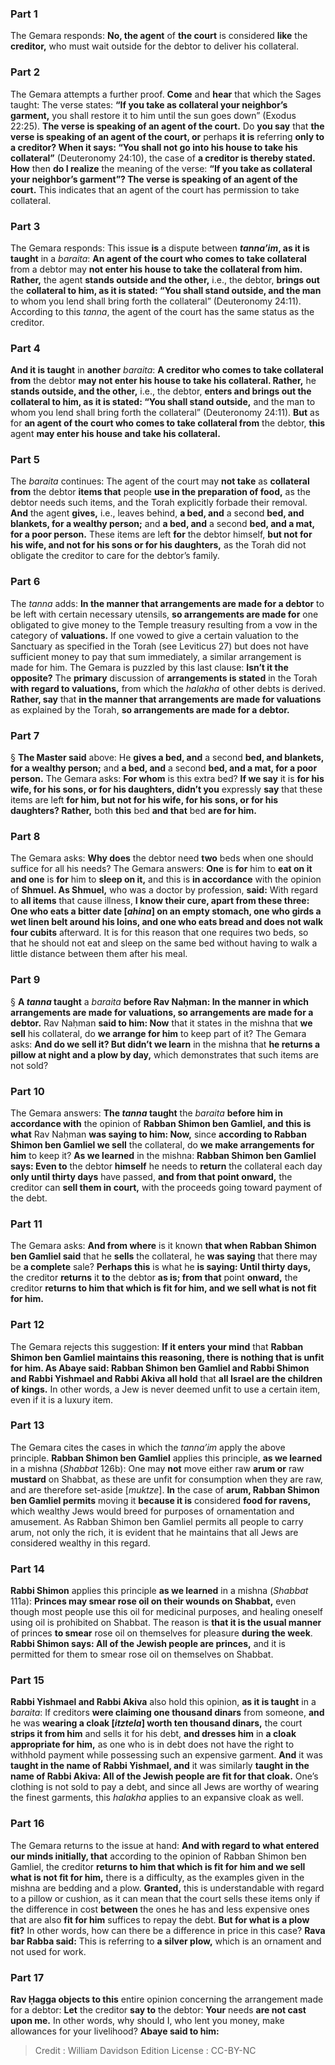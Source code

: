 
### Part 1
The Gemara responds: <b>No, the agent</b> of <b>the court</b> is considered <b>like</b> the <b>creditor,</b> who must wait outside for the debtor to deliver his collateral.

### Part 2
The Gemara attempts a further proof. <b>Come</b> and <b>hear</b> that which the Sages taught: The verse states: <b>“If you take as collateral your neighbor’s garment,</b> you shall restore it to him until the sun goes down” (Exodus 22:25). <b>The verse is speaking of an agent of the court.</b> Do <b>you say</b> that <b>the verse is speaking of an agent of the court, or</b> perhaps <b>it is</b> referring <b>only to a creditor? When it says: “You shall not go into his house to take his collateral”</b> (Deuteronomy 24:10), the case of <b>a creditor is thereby stated. How</b> then <b>do I realize</b> the meaning of the verse: <b>“If you take as collateral your neighbor’s garment”? The verse is speaking of an agent of the court.</b> This indicates that an agent of the court has permission to take collateral.

### Part 3
The Gemara responds: This issue <b>is</b> a dispute between <b><i>tanna’im</i>, as it is taught</b> in a <i>baraita</i>: <b>An agent of the court who comes to take collateral</b> from a debtor may <b>not enter his house to take the collateral from him. Rather,</b> the agent <b>stands outside and the other,</b> i.e., the debtor, <b>brings out</b> the <b>collateral to him, as it is stated: “You shall stand outside, and the man</b> to whom you lend shall bring forth the collateral” (Deuteronomy 24:11). According to this <i>tanna</i>, the agent of the court has the same status as the creditor.

### Part 4
<b>And it is taught</b> in <b>another</b> <i>baraita</i>: <b>A creditor who comes to take collateral from</b> the debtor <b>may not enter his house to take his collateral. Rather,</b> he <b>stands outside, and the other,</b> i.e., the debtor, <b>enters and brings out the collateral to him, as it is stated: “You shall stand outside,</b> and the man to whom you lend shall bring forth the collateral” (Deuteronomy 24:11). <b>But</b> as for <b>an agent of the court who comes to take collateral from</b> the debtor, <b>this</b> agent <b>may enter his house and take his collateral.</b>

### Part 5
The <i>baraita</i> continues: The agent of the court may <b>not take</b> as <b>collateral from</b> the debtor <b>items that</b> people <b>use in the preparation of food,</b> as the debtor needs such items, and the Torah explicitly forbade their removal. <b>And</b> the agent <b>gives,</b> i.e., leaves behind, <b>a bed, and</b> a second <b>bed, and blankets, for a wealthy person;</b> and <b>a bed, and</b> a second <b>bed, and a mat, for a poor person.</b> These items are left <b>for</b> the debtor himself, <b>but not for his wife, and not for his sons or for his daughters,</b> as the Torah did not obligate the creditor to care for the debtor’s family.

### Part 6
The <i>tanna</i> adds: <b>In the manner that arrangements are made for a debtor</b> to be left with certain necessary utensils, <b>so arrangements are made for</b> one obligated to give money to the Temple treasury resulting from a vow in the category of <b>valuations.</b> If one vowed to give a certain valuation to the Sanctuary as specified in the Torah (see Leviticus 27) but does not have sufficient money to pay that sum immediately, a similar arrangement is made for him. The Gemara is puzzled by this last clause: <b>Isn’t it the opposite?</b> The <b>primary</b> discussion of <b>arrangements is stated</b> in the Torah <b>with regard to valuations,</b> from which the <i>halakha</i> of other debts is derived. <b>Rather, say</b> that <b>in the manner that arrangements are made for valuations</b> as explained by the Torah, <b>so arrangements are made for a debtor.</b>

### Part 7
§ <b>The Master said</b> above: He <b>gives a bed, and</b> a second <b>bed, and blankets, for a wealthy person;</b> and <b>a bed, and</b> a second <b>bed, and a mat, for a poor person.</b> The Gemara asks: <b>For whom</b> is this extra bed? <b>If we say</b> it is <b>for his wife, for his sons, or for his daughters, didn’t you</b> expressly <b>say</b> that these items are left <b>for him, but not for his wife, for his sons, or for his daughters? Rather,</b> both <b>this</b> bed <b>and that</b> bed <b>are for him.</b>

### Part 8
The Gemara asks: <b>Why does</b> the debtor need <b>two</b> beds when one should suffice for all his needs? The Gemara answers: <b>One</b> is <b>for</b> him to <b>eat on it and one</b> is <b>for</b> him to <b>sleep on it,</b> and this is <b>in accordance</b> with the opinion of <b>Shmuel. As Shmuel,</b> who was a doctor by profession, <b>said:</b> With regard to <b>all items</b> that cause illness, <b>I know their cure, apart from these three: One who eats a bitter date [<i>ahina</i>] on an empty stomach, one who girds a wet linen belt around his loins, and one who eats bread and does not walk four cubits</b> afterward. It is for this reason that one requires two beds, so that he should not eat and sleep on the same bed without having to walk a little distance between them after his meal.

### Part 9
§ <b>A <i>tanna</i> taught</b> a <i>baraita</i> <b>before Rav Naḥman: In the manner in which arrangements are made for valuations, so arrangements are made for a debtor.</b> Rav Naḥman <b>said to him: Now</b> that it states in the mishna that <b>we sell</b> his collateral, do <b>we arrange for him</b> to keep part of it? The Gemara asks: <b>And do we sell it? But didn’t we learn</b> in the mishna that <b>he returns a pillow at night and a plow by day,</b> which demonstrates that such items are not sold?

### Part 10
The Gemara answers: <b>The <i>tanna</i> taught</b> the <i>baraita</i> <b>before him in accordance with</b> the opinion of <b>Rabban Shimon ben Gamliel, and this is what</b> Rav Naḥman <b>was saying to him: Now,</b> since <b>according to Rabban Shimon ben Gamliel we sell</b> the collateral, do <b>we make arrangements for him</b> to keep it? <b>As we learned</b> in the mishna: <b>Rabban Shimon ben Gamliel says: Even to</b> the debtor <b>himself</b> he needs to <b>return</b> the collateral each day <b>only until thirty days</b> have passed, <b>and from that point onward,</b> the creditor can <b>sell them in court,</b> with the proceeds going toward payment of the debt.

### Part 11
The Gemara asks: <b>And from where</b> is it known <b>that when Rabban Shimon ben Gamliel said</b> that he <b>sells</b> the collateral, he <b>was saying</b> that there may be <b>a complete</b> sale? <b>Perhaps this</b> is what he <b>is saying: Until thirty days,</b> the creditor <b>returns</b> it <b>to</b> the debtor <b>as is; from that</b> point <b>onward,</b> the creditor <b>returns to him that which is fit for him, and we sell what is not fit for him.</b>

### Part 12
The Gemara rejects this suggestion: <b>If it enters your mind</b> that <b>Rabban Shimon ben Gamliel maintains this reasoning, there is nothing that is unfit for him. As Abaye said: Rabban Shimon ben Gamliel and Rabbi Shimon and Rabbi Yishmael and Rabbi Akiva all hold</b> that <b>all Israel are the children of kings.</b> In other words, a Jew is never deemed unfit to use a certain item, even if it is a luxury item.

### Part 13
The Gemara cites the cases in which the <i>tanna’im</i> apply the above principle. <b>Rabban Shimon ben Gamliel</b> applies this principle, <b>as we learned</b> in a mishna (<i>Shabbat</i> 126b): One may <b>not</b> move either raw <b>arum or</b> raw <b>mustard</b> on Shabbat, as these are unfit for consumption when they are raw, and are therefore set-aside [<i>muktze</i>]. <b>In</b> the case of <b>arum, Rabban Shimon ben Gamliel permits</b> moving it <b>because it is</b> considered <b>food for ravens,</b> which wealthy Jews would breed for purposes of ornamentation and amusement. As Rabban Shimon ben Gamliel permits all people to carry arum, not only the rich, it is evident that he maintains that all Jews are considered wealthy in this regard.

### Part 14
<b>Rabbi Shimon</b> applies this principle <b>as we learned</b> in a mishna (<i>Shabbat</i> 111a): <b>Princes may smear rose oil on their wounds on Shabbat,</b> even though most people use this oil for medicinal purposes, and healing oneself using oil is prohibited on Shabbat. The reason is <b>that it is the usual manner</b> of princes <b>to smear</b> rose oil on themselves for pleasure <b>during the week</b>. <b>Rabbi Shimon says: All of the Jewish people are princes,</b> and it is permitted for them to smear rose oil on themselves on Shabbat.

### Part 15
<b>Rabbi Yishmael and Rabbi Akiva</b> also hold this opinion, <b>as it is taught</b> in a <i>baraita</i>: If creditors <b>were claiming one thousand dinars</b> from someone, <b>and</b> he was <b>wearing a cloak [<i>itztela</i>] worth ten thousand dinars,</b> the court <b>strips it from him</b> and sells it for his debt, <b>and dresses him</b> in <b>a cloak appropriate for him,</b> as one who is in debt does not have the right to withhold payment while possessing such an expensive garment. <b>And</b> it was <b>taught in the name of Rabbi Yishmael, and</b> it was similarly <b>taught in the name of Rabbi Akiva: All of the Jewish people are fit for that cloak.</b> One’s clothing is not sold to pay a debt, and since all Jews are worthy of wearing the finest garments, this <i>halakha</i> applies to an expansive cloak as well.

### Part 16
The Gemara returns to the issue at hand: <b>And with regard to what entered our minds initially, that</b> according to the opinion of Rabban Shimon ben Gamliel, the creditor <b>returns to him that which is fit for him and we sell what is not fit for him,</b> there is a difficulty, as the examples given in the mishna are bedding and a plow. <b>Granted,</b> this is understandable with regard to a pillow or cushion, as it can mean that the court sells these items only if the difference in cost <b>between</b> the ones he has and less expensive ones that are also <b>fit for him</b> suffices to repay the debt. <b>But for what is a plow fit?</b> In other words, how can there be a difference in price in this case? <b>Rava bar Rabba said:</b> This is referring to <b>a silver plow,</b> which is an ornament and not used for work.

### Part 17
<b>Rav Ḥagga objects to this</b> entire opinion concerning the arrangement made for a debtor: <b>Let</b> the creditor <b>say to</b> the debtor: <b>Your</b> needs <b>are not cast upon me.</b> In other words, why should I, who lent you money, make allowances for your livelihood? <b>Abaye said to him:</b>

>Credit : William Davidson Edition
>License : CC-BY-NC